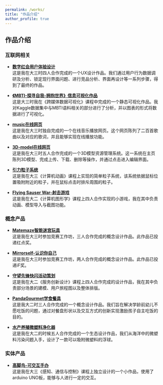 ```yaml
---
permalink: /works/
title: "作品介绍"
author_profile: true
---
```


## 作品介绍

### 互联网相关

- **[数字红会用户体验设计](./digitalcross.md)**  
  这是我在大三时四人合作完成的一个UX设计作品。我们通过用户行为数据调研及分析、锁定现行界面问题、进行竞品分析、界面再设计等一系列步骤，得到了最终的作品。

- **[《MBTI-探寻自我-拥抱世界》信息可视化作品](./MBTI-find_yourself.md)**  
  这是大三时我在《跨媒体数据可视化》课程中完成的一个静态可视化作品。我对Kaggle数据集中与MBTI语料相关的部分进行了分析，并以图表的形式将数据进行了可视化。

- **[music在线网页](./music-website.md)**  
  这是我在大三时独自完成的一个在线音乐播放网页。这个网页陈列了二百首歌曲以及对应的歌词，并且能够实现在线播放功能。

- **[3D-model在线网页](./3D-model-website.md)**  
  这是我在大三时五人合作完成的一个3D模型资源管理系统。这一系统在主页陈列3D模型、完成上传、下载、删除等操作，并通过点击进入编辑界面。

- **[引力粒子系统](./CGsys.md)**  
  这是我在大三《计算机动画》课程上实现的简单粒子系统，该系统依据鼠标位置吸附附近的粒子，并在鼠标点击时排斥周围的粒子。

- **[Flying Sauser War-射击游戏](./CGgame.md)**  
  这是我在大二《计算机图形学》课程上四人合作实现的小游戏，我在其中负责动画、模型导入与截图功能。

### 概念产品

- **[Matemaze智能迷宫玩具](./matemaze.md)**  
  这是我在大三时参加竞赛工作坊，三人合作完成的概念设计作品。此作品已投递红点奖。

- **[Mirrorself-认识你自己](./mirrorself.md)**  
  这是我在大三时参加竞赛工作坊，两人合作完成的概念设计作品。此作品已投递iF奖。

- **[守望先锋快闪活动策划](./ow2.md)**  
  这是我在大二《服务创新设计》课程上四人合作完成的设计作品，我在其中负责部分场景的建模、用户旅程图以及整体排版。
  
- **[PandaGourmet学食餐具](./pandagourmet.md)**  
  这是我大二时三人合作完成的一个概念设计作品。我们旨在解决学龄前幼儿不愿吃饭的问题，通过对餐盘形状以及交互方式的创新实现激励孩子自主吃饭的目的。

- **[水产养殖微塑料净化器](./watercleaner.md)**  
  这是我在大二的时候五人合作完成的一个生态设计作品，我们从海洋中的微塑料污染问题入手，设计了一款可以吸附微塑料的浮球。

### 实体产品

- **[高脚鸟-可交互手办](./tallbird.md)**  
  这是我在大三《感知、通信与控制》课程上独立设计的一个小作品，使用了arduino UNO板，能够与人进行一定的交互。
